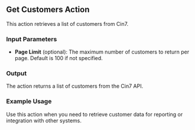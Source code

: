 ## Get Customers Action

This action retrieves a list of customers from Cin7.

### Input Parameters

- **Page Limit** (optional): The maximum number of customers to return per page. Default is 100 if not specified.

### Output

The action returns a list of customers from the Cin7 API.

### Example Usage

Use this action when you need to retrieve customer data for reporting or integration with other systems.
